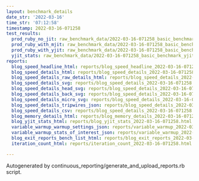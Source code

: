 ```yaml
---
layout: benchmark_details
date_str: '2022-03-16'
time_str: '07:12:58'
timestamp: 2022-03-16-071258
test_results:
  prod_ruby_no_jit: raw_benchmark_data/2022-03-16-071258_basic_benchmark_prod_ruby_no_jit.json
  prod_ruby_with_mjit: raw_benchmark_data/2022-03-16-071258_basic_benchmark_prod_ruby_with_mjit.json
  prod_ruby_with_yjit: raw_benchmark_data/2022-03-16-071258_basic_benchmark_prod_ruby_with_yjit.json
  yjit_stats: raw_benchmark_data/2022-03-16-071258_basic_benchmark_yjit_stats.json
reports:
  blog_speed_headline_html: reports/blog_speed_headline_2022-03-16-071258.html
  blog_speed_details_html: reports/blog_speed_details_2022-03-16-071258.html
  blog_speed_details_raw_details_html: reports/blog_speed_details_2022-03-16-071258.raw_details.html
  blog_speed_details_svg: reports/blog_speed_details_2022-03-16-071258.svg
  blog_speed_details_head_svg: reports/blog_speed_details_2022-03-16-071258.head.svg
  blog_speed_details_back_svg: reports/blog_speed_details_2022-03-16-071258.back.svg
  blog_speed_details_micro_svg: reports/blog_speed_details_2022-03-16-071258.micro.svg
  blog_speed_details_tripwires_json: reports/blog_speed_details_2022-03-16-071258.tripwires.json
  blog_speed_details_csv: reports/blog_speed_details_2022-03-16-071258.csv
  blog_memory_details_html: reports/blog_memory_details_2022-03-16-071258.html
  blog_yjit_stats_html: reports/blog_yjit_stats_2022-03-16-071258.html
  variable_warmup_warmup_settings_json: reports/variable_warmup_2022-03-16-071258.warmup_settings.json
  variable_warmup_stats_of_interest_json: reports/variable_warmup_2022-03-16-071258.stats_of_interest.json
  blog_exit_reports_bench_list_html: reports/blog_exit_reports_2022-03-16-071258.bench_list.html
  iteration_count_html: reports/iteration_count_2022-03-16-071258.html

---
```

Autogenerated by continuous_reporting/generate_and_upload_reports.rb script.
